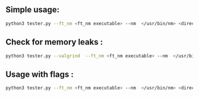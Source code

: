 ## Simple usage:
```bash
python3 tester.py --ft_nm <ft_nm executable> --nm  </usr/bin/nm> <directory>
```

## Check for memory leaks : 
```bash
python3 tester.py --valgrind  --ft_nm <ft_nm executable> --nm  </usr/bin/nm> <directory>
```
## Usage with flags : 
```bash
python3 tester.py --ft_nm <ft_nm executable> --nm  </usr/bin/nm> <directory> <flags..>
```